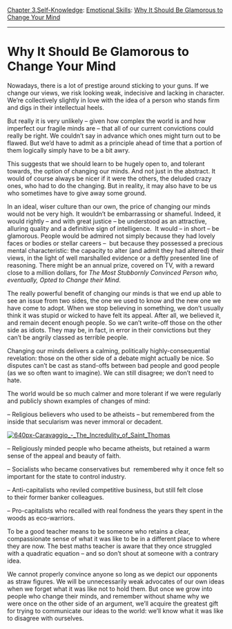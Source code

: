 [Chapter 3.Self-Knowledge](https://www.theschooloflife.com/thebookoflife/category/self-knowledge/): [Emotional Skills](https://www.theschooloflife.com/thebookoflife/category/self-knowledge/emotional-skills/): [Why It Should Be Glamorous to Change Your Mind](https://www.theschooloflife.com/thebookoflife/how-it-should-be-glamorous-to-change-your-mind/)

* * *

# Why It Should Be Glamorous to Change Your Mind

Nowadays, there is a lot of prestige around sticking to your guns. If we change our views, we risk looking weak, indecisive and lacking in character. We’re collectively slightly in love with the idea of a person who stands firm and digs in their intellectual heels.

But really it is very unlikely – given how complex the world is and how imperfect our fragile minds are – that all of our current convictions could really be right. We couldn’t say in advance which ones might turn out to be flawed. But we’d have to admit as a principle ahead of time that a portion of them logically simply have to be a bit awry.

This suggests that we should learn to be hugely open to, and tolerant towards, the option of changing our minds. And not just in the abstract. It would of course always be nicer if it were the others, the deluded crazy ones, who had to do the changing. But in reality, it may also have to be us who sometimes have to give away some ground.

In an ideal, wiser culture than our own, the price of changing our minds would not be very high. It wouldn’t be embarrassing or shameful. Indeed, it would rightly – and with great justice – be understood as an attractive, alluring quality and a definitive sign of intelligence. &nbsp;It would – in short – be glamorous. People would be admired not simply because they had lovely faces or bodies or stellar careers – &nbsp;but because they possessed a precious mental characteristic: the capacity to alter (and admit they had altered) their views, in the light of well marshalled evidence or a deftly presented line of reasoning. There might be an annual prize, covered on TV, with a reward close to a million dollars, for _The Most Stubbornly Convinced Person who, eventually, Opted to Change their Mind_.

The really powerful benefit of changing our minds is that we end up able to see an issue from two sides, the one we used to know and the new one we have come to adopt. When we stop believing in something, we don’t usually think it was stupid or wicked to have felt its appeal. After all, we believed it, and remain decent enough people. So we can’t write-off those on the other side as idiots. They may be, in fact, in error in their convictions but they can’t be angrily classed as terrible people.

Changing our minds delivers a calming, politically highly-consequential revelation: those on the other side of a debate might actually be nice. So disputes can’t be cast as stand-offs between bad people and good people (as we so often want to imagine). We can still disagree; we don’t need to hate.

The world would be so much calmer and more tolerant if we were regularly and publicly shown examples of changes of mind:

– Religious believers who used to be atheists – but remembered from the inside that secularism was never immoral or decadent.

[![640px-Caravaggio_-_The_Incredulity_of_Saint_Thomas](https://www.theschooloflife.com/thebookoflife/wp-content/uploads/2017/02/640px-Caravaggio_-_The_Incredulity_of_Saint_Thomas.jpg)](http://www.thebookoflife.org/wp-content/uploads/2017/02/640px-Caravaggio_-_The_Incredulity_of_Saint_Thomas.jpg)

– Religiously minded people who became atheists, but retained a warm sense of the appeal and beauty of faith.

– Socialists who became conservatives but &nbsp;remembered why it once felt so important for the state to control industry.

– Anti-capitalists who reviled competitive business, but still felt close to&nbsp;their former banker colleagues.

– Pro-capitalists who recalled with real fondness the years they spent in the woods as eco-warriors.

To be a good teacher means to be someone who retains a clear, compassionate sense of what it was like to be in a different place to where they are now. The best maths teacher is aware that they once struggled with a quadratic equation – and so don’t shout at someone with a contrary idea.

We cannot properly convince anyone so long as we depict our opponents as straw figures. We will be unnecessarily weak advocates of our own ideas when we forget what it was like not to hold them. But once we grow into people who change their minds, and remember without shame why we were once on the other side of an argument, we’ll acquire the greatest gift for trying to communicate our ideas to the world: we’ll know what it was like to disagree with ourselves.
